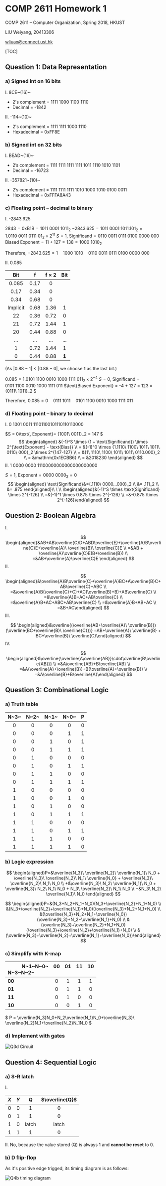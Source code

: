# COMP 2611 Homework 1
COMP 2611 &ndash; Computer Organization, Spring 2018, HKUST  

LIU Weiyang, 20413306  

[wliuax@connect.ust.hk](mailto:wliuax@connect.ust.hk)

[TOC]

## Question 1: Data Representation
### a) Signed int on 16 bits
I. 8CE~(16)~
- 2's complement = 1111 1000 1100 1110
- Decimal = -1842

II. -114~(10)~
- 2's complement = 1111 1111 1000 1110
- Hexadecimal = 0xFF8E

### b) Signed int on 32 bits
I. BEAD~(16)~
- 2’s complement = 1111 1111 1111 1111 1011 1110 1010 1101
- Decimal = -16723

II. -357821~(10)~
- 2’s complement = 1111 1111 1111 1010 1000 1010 0100 0011
- Hexadecimal = 0xFFFA8A43

### c) Floating point &ndash; decimal to binary
I. -2843.625

$2843 = \text{0xB1B} = {1011\ 0001\ 1011}_2$
$-2843.625 = {1011\ 0001\ 1011.101}_2 = {1.0110\ 0011\ 0111\ 01}_2 \times 2^{11}$
$S = 1\text{, Significand} = 0110\ 0011\ 0111\ 0100\ 0000\ 000$
$\text{Biased Exponent} = 11 + 127 = 138 = {1000\ 1010}_2$

Therefore, $-2843.625 = 1\quad1000\ 1010\quad0110\ 0011\ 0111\ 0100\ 0000\ 000$

II. 0.085

Bit|f|f $\times$ 2|Bit
:--:|:---:|:---:|:---:
|0.085|0.17|0
|0.17|0.34|0
|0.34|0.68|0
Implicit|0.68|1.36|1
22|0.36|0.72|0
21|0.72|1.44|1
20|0.44|0.88|0
...|...|...|...
1|0.72|1.44|1
0|0.44|0.88|**1**

(As $|0.88-1|<|0.88-0|$, we choose **1** as the last bit.)  

$0.085={1.0101\ 1100\ 0010\ 1000\ 1111\ 011}_2 \times 2^{-4}$
$S = 0\text{, Significand} = 0101\ 1100\ 0010\ 1000\ 1111\ 011$
$\text{Biased Exponent} = -4 + 127 = 123 = {0111\ 1011}_2 $

Therefore, $0.085 = 0\quad0111\ 1011\quad0101\ 1100\ 0010\ 1000\ 1111\ 011$

### d) Floating point &ndash; binary to decimal
I. 0 1001 0011 11101100101110110110000

$S = 0\text{, Exponent}= {1001\ 0011}_2 = 147 $
$$
\begin{aligned}
&(-1)^S \times (1 + \text{Significand}) \times 2^{\text{Exponent} - \text{Bias}} \\
= &(-1)^0 \times {1.1110\ 1100\ 1011\ 1011\ 0110\ 000}_2 \times 2^{147-127} \\
= &{1\ 1110\ 1100\ 1011\ 1011\ 0110.000}_2 \\
= &\mathrm{0x1ECBB6} \\
= &2018230
\end{aligned}
$$
II. 1 0000 0000 11100000000000000000000

$S = 1\text{, Exponent}= {0000\ 0000}_2 = 0$
$$
\begin{aligned} \text{Significand}&={.1110\ 0000...000}_2 \\
&= .111_2 \\
&= .875 \end{aligned}\\ \ \\
\begin{aligned}&(-1)^S \times \text{Significand} \times 2^{-126} \\
=&(-1)^1 \times 0.875 \times 2^{-126} \\
=&-0.875 \times 2^{-126}\end{aligned}
$$

## Question 2: Boolean Algebra
I.

$$
\begin{aligned}&AB+AB\overline{C}D+ABD\overline{E}+\overline{A}B\overline{C}E+\overline{A}\ \overline{B}\ \overline{C}E \\
=&AB + \overline{A}\overline{C}E(B+\overline{B}) \\
=&AB+\overline{A}\overline{C}E \end{aligned}
$$
II.

$$
\begin{aligned}&\overline{A}B\overline{C}+\overline{A}BC+A\overline{B}C+AB\overline{C}+ABC \\
=&\overline{A}B(\overline{C}+C)+AC(\overline{B}+B)+AB\overline{C} \\
=&\overline{A}B+AC+AB\overline{C} \\
=&\overline{A}B+AC+ABC+AB\overline{C} \\
=&\overline{A}B+AB+AC \\
=&B+AC\end{aligned}
$$
III.

$$
\begin{aligned}&\overline{(\overline{AB+\overline{A}\ \overline{B}})(\overline{BC+\overline{B}\ \overline{C}})} =AB+\overline{A}\ \overline{B} + BC+\overline{B}\ \overline{C}\end{aligned}
$$
IV.

$$
\begin{aligned}&\overline{\overline{A\overline{AB}}\cdot\overline{B\overline{AB}}} \\
=&A\overline{AB}+B\overline{AB} \\
=&A(\overline{A}+\overline{B})+B(\overline{A}+\overline{B}) \\
=&A\overline{B}+B\overline{A}\end{aligned}
$$

## Question 3: Combinational Logic
### a) Truth table
N~3~|N~2~|N~1~|N~0~|P
:---:|:---:|:---:|:---:|:---:
0|0|0|0|0
0|0|0|1|1
0|0|1|0|1
0|0|1|1|1
0|1|0|0|0
0|1|0|1|1
0|1|1|0|0
0|1|1|1|1
1|0|0|0|0
1|0|0|1|0
1|0|1|0|0
1|0|1|1|1
1|1|0|0|0
1|1|0|1|1
1|1|1|0|0
1|1|1|1|0

### b) Logic expression
$$
\begin{aligned}P=&\overline{N_3}\ \overline{N_2}\ \overline{N_1}\  N_0 + \overline{N_3}\ \overline{N_2}\  N_1\ \overline{N_0} +  \overline{N_3}\ \overline{N_2}\  N_1\  N_0 \\
+&\overline{N_3}\  N_2\  \overline{N_1}\  N_0 + \overline{N_3}\  N_2\  N_1\  N_0 + N_3\  \overline{N_2}\  N_1\  N_0 \\
+&N_3\  N_2\  \overline{N_1}\  N_0 \end{aligned}
$$

$$
\begin{aligned}P=&(N_3+N_2+N_1+N_0)(N_3+\overline{N_2}+N_1+N_0) \\
&(N_3+\overline{N_2}+\overline{N_1}+N_0)(\overline{N_3}+N_2+N_1+N_0) \\
&(\overline{N_3}+N_2+N_1+\overline{N_0})(\overline{N_3}+N_2+\overline{N_1}+N_0) \\
&(\overline{N_3}+\overline{N_2}+N_1+N_0)(\overline{N_3}+\overline{N_2}+\overline{N_1}+N_0) \\
&(\overline{N_3}+\overline{N_2}+\overline{N_1}+\overline{N_0})\end{aligned}
$$

### c) Simplify with K-map
&nbsp;&nbsp;&nbsp;&nbsp;&nbsp;&nbsp;$\quad$N~1~N~0~ <br />N~3~N~2~|00<br />&nbsp;|01<br/>&nbsp;|11<br/>&nbsp;|10<br/>&nbsp;
:---|:---:|:---:|:---:|:---:
**00**|0|1|1|1
**01**|0|1|1|0
**11**|0|1|0|0
**10**|0|0|1|0

$ P = \overline{N_3}N_0+N_2\overline{N_1}N_0+\overline{N_3}\ \overline{N_2}N_1+\overline{N_2}N_1N_0 $

### d) Implement with gates
![Q3d Circuit](Q3d.png)

## Question 4: Sequential Logic
### a) S-R latch
I.

| $X$  | $Y$  |  $Q$  | $\overline{Q}$ |
| :--: | :--: | :---: | :------------: |
|  0   |  0   |   1   |       0        |
|  0   |  1   |   1   |       0        |
|  1   |  0   | latch |     latch      |
|  1   |  1   |   1   |       0        |
II. No, because the value stored (Q) is always 1 and **cannot be reset** to 0.

### b) D flip-flop
As it's positive edge trigged, its timing diagram is as follows:

![Q4b timing diagram](Q4b.png)
